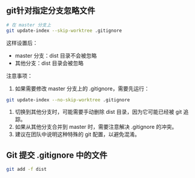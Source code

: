 ## git针对指定分支忽略文件

```bash
# 在 master 分支上
git update-index --skip-worktree .gitignore
```

这样设置后：

- master 分支：dist 目录不会被忽略
- 其他分支：dist 目录会被忽略

注意事项：

1. 如果需要修改 master 分支上的 .gitignore，需要先运行：

```bash
git update-index --no-skip-worktree .gitignore
```

1. 切换到其他分支时，可能需要手动删除 dist 目录，因为它可能已经被 git 追踪。
2. 如果从其他分支合并到 master 时，需要注意解决 .gitignore 的冲突。
3. 建议在团队中说明这种特殊的 git 配置，以避免混淆。

## Git 提交 **.gitignore** 中的文件

```bash
git add -f dist
```
